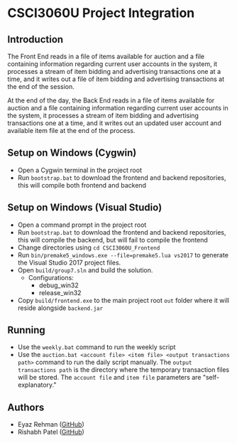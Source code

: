# CSCI3060U Project Integration

## Introduction

The Front End reads in a file of items available for auction and a file containing information regarding current user accounts in the system, it processes a stream of item bidding and advertising transactions one at a time, and it writes out a file of item bidding and advertising transactions at the end of the session.

At the end of the day, the Back End reads in a file of items available for auction and a file containing information regarding current user accounts in the system, it processes a stream of item bidding and advertising transactions one at a time, and it writes out an updated user account and available item file at the end of the process.

## Setup on Windows (Cygwin)
- Open a Cygwin terminal in the project root
- Run `bootstrap.bat` to download the frontend and backend repositories, this will compile both frontend and backend

## Setup on Windows (Visual Studio)
- Open a command prompt in the project root
- Run `bootstrap.bat` to download the frontend and backend repositories, this will compile the backend, but will fail to compile the frontend
- Change directories using `cd CSCI3060U_Frontend`
- Run `bin/premake5_windows.exe --file=premake5.lua vs2017` to generate the Visual Studio 2017 project files.
- Open `build/group7.sln` and build the solution.
  * Configurations:
    * debug_win32
    * release_win32
- Copy `build/frontend.exe` to the main project root `out` folder where it will reside alongside `backend.jar`

## Running
- Use the `weekly.bat` command to run the weekly script
- Use the `auction.bat <account file> <item file> <output transactions path>` command to run the daily script manually. The `output transactions path` is the directory where the temporary transaction files will be stored. The `account file` and `item file` parameters are "self-explanatory."

## Authors
- Eyaz Rehman ([GitHub](http://github.com/Imposter))
- Rishabh Patel ([GitHub](http://github.com/RPatel97))